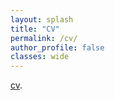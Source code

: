 ```yaml
---
layout: splash
title: "CV"
permalink: /cv/
author_profile: false
classes: wide
---
```


[cv](/files/DizhiCV.pdf).
